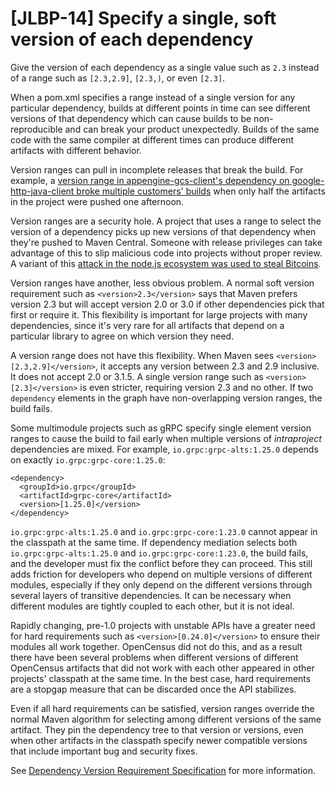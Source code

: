 # [JLBP-14] Specify a single, soft version of each dependency

Give the version of each dependency as a single value such as `2.3`
instead of a range such as `[2.3,2.9]`, `[2.3,)`, or even `[2.3]`.

When a pom.xml specifies a range instead of a
single version for any particular dependency, builds at different points
in time can see different versions of that dependency 
which can cause builds to be non-reproducible and can break your product unexpectedly. Builds of the same code with the same compiler at different
times can produce different artifacts with different behavior.

Version ranges can pull in incomplete releases that break the
build. For example, a [version range in appengine-gcs-client's
dependency on google-http-java-client broke multiple customers'
builds](https://github.com/GoogleCloudPlatform/appengine-gcs-client/issues/71)
when only half the artifacts in the project were pushed one afternoon.

Version ranges are a security hole. A project that uses a range to select
the version of a dependency picks up new versions of that dependency when
they're pushed to Maven Central. Someone with release privileges can take
advantage of this to slip malicious code into projects without proper review. A
variant of this [attack in the node.js ecosystem was used to steal
Bitcoins](https://www.theregister.co.uk/2018/11/26/npm_repo_bitcoin_stealer/).

Version ranges have another, less obvious problem. A normal soft version
requirement such as `<version>2.3</version>` says that Maven prefers
version 2.3 but will accept version 2.0 or 3.0 if other dependencies
pick that first or require it. This flexibility is important
for large projects with many dependencies, since it's very rare for
all artifacts that depend on a particular library to agree on which version they
need.

A version range does not have this flexibility. When Maven sees
`<version>[2.3,2.9]</version>`, it accepts any version between 2.3 and 2.9 inclusive. It does not accept 2.0 or 3.1.5.
A single version range such as `<version>[2.3]</version>` is even stricter,
requiring version 2.3 and no other. If two `dependency` elements in the
graph have non-overlapping version ranges, the build fails.

Some multimodule  projects such as gRPC specify single element version ranges
to cause the build to fail early when multiple versions of *intraproject*
dependencies are mixed. For example, 
`io.grpc:grpc-alts:1.25.0` depends on exactly `io.grpc:grpc-core:1.25.0`:

```
<dependency>
  <groupId>io.grpc</groupId>
  <artifactId>grpc-core</artifactId>
  <version>[1.25.0]</version>
</dependency>
```

`io.grpc:grpc-alts:1.25.0` and `io.grpc:grpc-core:1.23.0` cannot appear in 
the classpath at the same time. If dependency mediation selects both
`io.grpc:grpc-alts:1.25.0` and `io.grpc:grpc-core:1.23.0`, the build fails, and the developer must fix the conflict before they can proceed. This still
adds friction for developers who depend on multiple versions of
different modules, especially if they only depend on the different 
versions through several layers of transitive dependencies. It can be 
necessary when different modules are tightly coupled to each other,
but it is not ideal.

Rapidly changing, pre-1.0 projects with unstable APIs have a greater 
need for hard requirements such as `<version>[0.24.0]</version>` 
to ensure their modules all work together. 
OpenCensus did not do this, and as a result there have been several problems
when different versions of different OpenCensus artifacts that 
did not work with each other appeared in other projects' 
classpath at the same time. In the best case, hard requirements are
a stopgap measure that can be discarded once the API stabilizes.

Even if all hard requirements can be satisfied, version ranges override
the normal Maven algorithm for selecting among different versions of the
same artifact. They pin the dependency tree to that version or versions,
even when other artifacts in the classpath specify newer compatible versions
that include important bug and security fixes.

See [Dependency Version Requirement Specification](https://maven.apache.org/pom.html#Dependency_Version_Requirement_Specification)
for more information.

